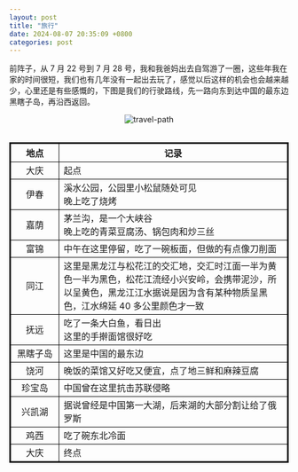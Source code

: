 ```yaml
---
layout: post
title: "旅行"
date: 2024-08-07 20:35:09 +0800
categories: post
---
```


前阵子，从 7 月 22 号到 7 月 28 号，我和我爸妈出去自驾游了一圈，这些年我在家的时间很短，我们也有几年没有一起出去玩了，感觉以后这样的机会也会越来越少，心里还是有些感慨的，下图是我们的行驶路线，先一路向东到达中国的最东边黑瞎子岛，再沿西返回。

<div align=center>
<img src="/assets/imgs/travel-path.png" alt="travel-path"/>
</div>

<br/>

<style>
table {
    border-collapse: collapse;
    width: 100%;
    border: 2px solid black;
}

.border {
    border: 1px solid black;
}

.head {
    width: 70px;
    text-align: center;
}
</style>

<table>

<tr>
<th class="head border">地点</th>
<th class="border">记录</th>
</tr>

<tr>
<td class="head border">大庆</td>
<td class="border">起点</td>
</tr>

<tr>
<td class="head border">伊春</td>
<td class="border">
<div>溪水公园，公园里小松鼠随处可见</div>
<div>晚上吃了烧烤</div>
</td>
</tr>

<tr>
<td class="head border">嘉荫</td>
<td class="border">
<div>茅兰沟，是一个大峡谷</div>
<div>晚上吃的青菜豆腐汤、锅包肉和炒三丝</div>
</td>
</tr>

<tr>
<td class="head border">富锦</td>
<td class="border">中午在这里停留，吃了一碗板面，但做的有点像刀削面</td>
</tr>

<tr>
<td class="head border">同江</td>
<td class="border">这里是黑龙江与松花江的交汇地，交汇时江面一半为黄色一半为黑色，松花江流经小兴安岭，会携带泥沙，所以呈黄色，黑龙江江水据说是因为含有某种物质呈黑色，江水绵延 40 多公里颜色才一致</td>
</tr>

<tr>
<td class="head border">抚远</td>
<td class="border">
<div>吃了一条大白鱼，看日出</div>
<div>这里的手擀面馆很好吃</div>
</td>
</tr>

<tr>
<td class="head border">黑瞎子岛</td>
<td class="border">这里是中国的最东边</td>
</tr>

<tr>
<td class="head border">饶河</td>
<td class="border">晚饭的菜馆又好吃又便宜，点了地三鲜和麻辣豆腐</td>
</tr>

<tr>
<td class="head border">珍宝岛</td>
<td class="border">中国曾在这里抗击苏联侵略</td>
</tr>

<tr>
<td class="head border">兴凯湖</td>
<td class="border">据说曾经是中国第一大湖，后来湖的大部分割让给了俄罗斯</td>
</tr>

<tr>
<td class="head border">鸡西</td>
<td class="border">吃了碗东北冷面</td>
</tr>

<tr>
<td class="head border">大庆</td>
<td class="border">终点</td>
</tr>

</table>

